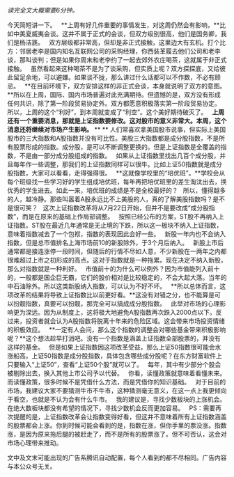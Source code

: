 *读完全文大概需要6分钟。*  
  
今天简短讲一下。
 
**上周有好几件重要的事情发生，对这周仍然会有影响，**比如中美夏威夷会谈。这并不属于正式的会谈，但双方级别很高，他们是国务卿，我们是杨洁篪。
 
双方层级都非常高，但却是非正式接触，这里边大有玄机。打个比方：邻居老李是国内知名互联网公司的采购经理，你西装革履去他们公司和老李谈，那叫谈判；但是如果你周末和老李约了一起去郊外农庄喝茶，这就属于非正式接触。
 
虽然看起来这种喝茶不是为了谈采购，但实质上呢？双方探探底，又给彼此留足余地，可以避嫌。如果谈不拢，那么讲过什么话都可以不作数，不必有顾忌。
 
**在目前环境下，双方安排这样的非正式会谈，本身就说明了双方的意图。**所以在上周，国际、国内市场普遍对此充满期待。但遗憾的是，双方没有形成任何共识，除了第一阶段贸易协定外。双方都愿意积极落实第一阶段贸易协定。
 
所以，上周的这个“利好”，到本周就变成了“利空”。这个美好期待破灭了。
 
**上周还有一个重要消息，那就是上证指数要修改。这对股市的意义非常大。本周，这个消息还将继续对市场产生影响。**
** **
人们常喜欢拿美国股市说事，但实际上美国股市的三大指数和A股指数并没有可比性。美股三大指数都是成分股指数，不是所有股票形成的指数。成分股，是可以不断调整更换的。但是上证指数是全覆盖的指数，不是由一部分成分股组成的指数。
 
如果从上证指数里找出几百个成分股，并且每年作一些调整，那我们的上证指数同样可以很牛。比如上证50指数就是成分股指数，大家可以看看，走得强得很。
 
**这就像学校里的“培优班”。**学校会从每个班级找一些学习好的学生组成培优班，每年再把培优班里的差生淘汰出去，换优秀的学生进去。如此一来，培优班的成绩是不是全校最好的？
 
所以，懂得越多的人，越冷静。那些叫嚣着A股永远比不上美股的人，真的了解美股指数吗？是不是很可笑？
 
这次上证指数改革将从7月22日开始，但并不是要改成“成分股指数”，而是在原来的基础上作局部调整。
 
按照已经公布的方案，ST股不再纳入上证指数。ST股在最近几年通常是无止境的下跌，所以这一板块不纳入上证指数，意味着指数减去了一个包袱，指数的表现因此会好一些。
 
新股一年内也不会纳入指数，但是总市值排名上海市场前10的新股除外，于3个月后纳入。
 
新股上市后通常都是接连涨停一段时间，但随后的行情不尽如人意，不少新股在一两年之内都很难超过上市之初形成的高点。这对于指数就是一种拖累。现在决定不纳入新股，那么对指数就是一种利好。
 
市值前十的为什么可以例外？因为市值能列入前十的，一般都是国企巨无霸，它们的股价相对是比较稳定的，不会大起大落。当年的中石油除外。所以这类新股纳入指数，可以认为不好不坏。
 
**所以总体而言，这项改革的结果将导致上证指数比以前更好看。**这没有对错之分，也不能算是可以扮靓指数，真要可以扮靓，那完全可以搞成成分股指数。
 
此举对市场的心理影响更为深远。因为从制度上，这将极大地避免A股指数再次跌入2000点以下。反过来，投资者就会认为A股指数将脱离十年来的危险区域。这会带来市场投资情绪的积极效应。
 
**一定有人会问，那么这个指数的调整会对哪些基金带来积极影响呢？**这个想法趁早打消吧。没有一个指数是涵盖上证指数全部股票的，并没有这样的基金。
 
但是如果上证指数因这项改革受益，那么上证50指数很可能会水涨船高。上证50指数是成分股指数，具体包含哪些成分股呢？在东方财富软件上只要输入“上证50”，查看“上证50个股”就可以了。
 
每年，其中有少部分个股会被剔除出去，换入其他上市公司予以代替。
 
你看，读懂政策就意味着看懂未来。而读懂政策，很多时候不是凭借什么方法，而是凭借你的知识基础。
 
对于目前的市场，我建议大家不要猜测牛市不牛市，这种猜测毫无意义，在这一点上我更倾向于看空，也就是不认为会有什么牛市。
 
我的建议是，寻找少数板块的上涨机会。在绝大数板块都没有希望的情况下，寻找少数机会反而更加容易。
 
PS：需要再次提醒的是，上证指数改革会让指数变得好看，但这并不意味着所有上证指数涵盖的股票都会上涨。你到时候可能会看到的是，指数在涨，但你手里的票没涨。指数涨，是因为原来拖后腿的被赶走了，而不是所有的股票涨了。但不可否认，这会对市场心理带来推动。
  
文中及文末可能出现的广告系腾讯自动配置，每个人看到的都不尽相同。广告内容与本公众号无关。